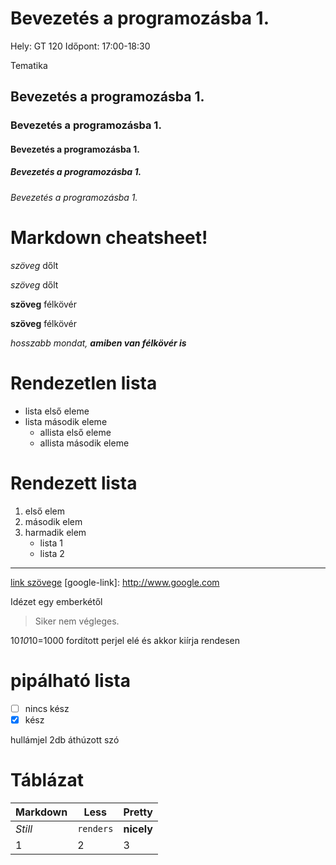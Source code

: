 # Bevezetés a programozásba 1.

Hely: GT 120
Időpont: 17:00-18:30

Tematika
## Bevezetés a programozásba 1.

### Bevezetés a programozásba 1.

#### Bevezetés a programozásba 1.

##### Bevezetés a programozásba 1.

###### Bevezetés a programozásba 1.

# Markdown cheatsheet!

_szöveg_ dőlt

*szöveg* dőlt

__szöveg__ félkövér

**szöveg** félkövér

*hosszabb mondat, **amiben van félkövér is***

# Rendezetlen lista

* lista első eleme
* lista második eleme
  * allista első eleme
  * allista második eleme

# Rendezett lista

1. első elem
2. második elem
3. harmadik elem
   * lista 1
   * lista 2
   
--------------

[link szövege](http://www.google.com)
[google-link]: http://www.google.com

Idézet egy emberkétől
> Siker nem végleges.

10*10*10=1000 fordított perjel elé és akkor kiírja rendesen

# pipálható lista
- [ ] nincs kész
- [x] kész

hullámjel 2db áthúzott szó

# Táblázat
Markdown | Less | Pretty
--- | --- | ---
*Still* | `renders` | **nicely**
1 | 2 | 3
